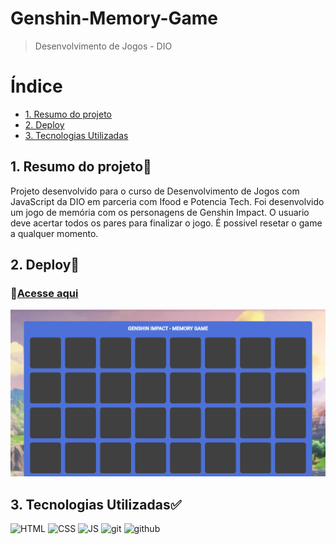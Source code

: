 # Genshin-Memory-Game
>Desenvolvimento de Jogos - DIO

# Índice

* [1. Resumo do projeto](#1-resumo-do-projeto)
* [2. Deploy](#2-deploy)
* [3. Tecnologias Utilizadas](#3-tecnologias-utilizadas)


## 1. Resumo do projeto📝
Projeto desenvolvido para o curso de Desenvolvimento de Jogos com JavaScript da DIO em parceria com Ifood e Potencia Tech. Foi desenvolvido um jogo de memória com os personagens de Genshin Impact. O usuario deve acertar todos os pares para finalizar o jogo. É possivel resetar o game a qualquer momento.

## 2. Deploy📝
### 📎[Acesse aqui](https://nicoletsingas.github.io/Genshin-Memory-Game/)
![preview](src/assets/preview1.png)

## 3. Tecnologias Utilizadas✅ 
<img alt="HTML" height="50" src="https://cdn2.iconfinder.com/data/icons/designer-skills/128/code-programming-html-markup-develop-layout-language-512.png"> <img alt="CSS" height="50" src="https://cdn2.iconfinder.com/data/icons/designer-skills/128/code-programming-css-style-develop-layout-language-512.png"> <img alt="JS" height="50" src="https://cdn2.iconfinder.com/data/icons/designer-skills/128/code-programming-javascript-software-develop-command-language-256.png"> <img alt="git" height="40" src="https://cdn3.iconfinder.com/data/icons/social-media-2169/24/social_media_social_media_logo_git-256.png"/> <img alt="github" height="45" src="https://cdn1.iconfinder.com/data/icons/unicons-line-vol-3/24/github-256.png"/>


